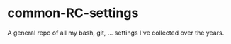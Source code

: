 # common-RC-settings
A general repo of all my bash, git, ... settings I've collected over the years.
